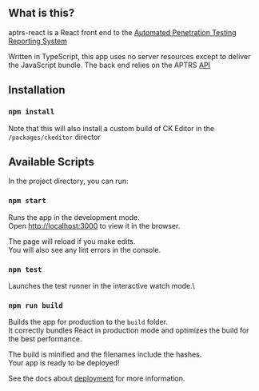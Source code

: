 
## What is this?

aptrs-react is a React front end to the [Automated Penetration Testing Reporting System](https://github.com/Anof-cyber/APTRS)

Written in TypeScript, this app uses no server resources except to deliver the JavaScript bundle. The back end relies on the APTRS [API](https://www.postman.com/anof-cyber/workspace/aptrs/collection/24236036-131e5e02-32e5-45be-9c15-02c91fe9230a)

## Installation

### `npm install`

Note that this will also install a custom build of CK Editor in the `/packages/ckeditor` director

## Available Scripts

In the project directory, you can run:

### `npm start`

Runs the app in the development mode.\
Open [http://localhost:3000](http://localhost:3000) to view it in the browser.

The page will reload if you make edits.\
You will also see any lint errors in the console.

### `npm test`

Launches the test runner in the interactive watch mode.\


### `npm run build`

Builds the app for production to the `build` folder.\
It correctly bundles React in production mode and optimizes the build for the best performance.

The build is minified and the filenames include the hashes.\
Your app is ready to be deployed!

See the docs about [deployment](https://facebook.github.io/create-react-app/docs/deployment) for more information.


